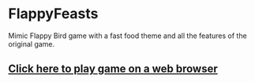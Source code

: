 # FlappyFeasts
Mimic Flappy Bird game with a fast food theme and all the features of the original game. 

## [Click here to play game on a web browser](https://neelov.itch.io/flappyfeasts)
 
